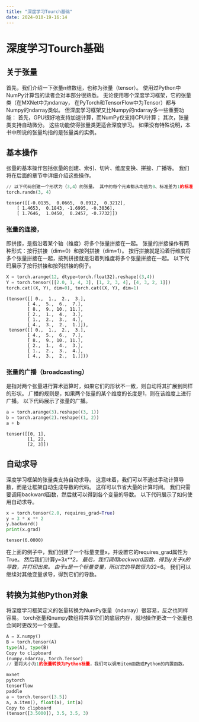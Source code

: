 ```yaml
---
title: "深度学习Tourch基础"
date: 2024-010-19-16:14
---
```

# 深度学习Tourch基础

## 关于张量
首先，我们介绍一下张量n维数组，也称为张量（tensor）。 使用过Python中NumPy计算包的读者会对本部分很熟悉。 无论使用哪个深度学习框架，它的张量类（在MXNet中为ndarray， 在PyTorch和TensorFlow中为Tensor）都与Numpy的ndarray类似。 但深度学习框架又比Numpy的ndarray多一些重要功能： 首先，GPU很好地支持加速计算，而NumPy仅支持CPU计算； 其次，张量类支持自动微分。 这些功能使得张量类更适合深度学习。 如果没有特殊说明，本书中所说的张量均指的是张量类的实例。

## 基本操作
张量的基本操作包括张量的创建、索引、切片、维度变换、拼接、广播等。 我们将在后面的章节中详细介绍这些操作。
```python
// 以下代码创建一个形状为（3,4）的张量。 其中的每个元素都从均值为0、标准差为1的标准高斯分布（正态分布）中随机采样。
torch.randn(3, 4)
```
    tensor([[-0.0135,  0.0665,  0.0912,  0.3212],
        [ 1.4653,  0.1843, -1.6995, -0.3036],
        [ 1.7646,  1.0450,  0.2457, -0.7732]])

### **张量的连接**，
即拼接，是指沿着某个轴（维度）将多个张量拼接在一起。 张量的拼接操作有两种形式：按行拼接（dim=0）和按列拼接（dim=1）。 按行拼接就是沿着行维度将多个张量拼接在一起，按列拼接就是沿着列维度将多个张量拼接在一起。 以下代码展示了按行拼接和按列拼接的例子。
```python
X = torch.arange(12, dtype=torch.float32).reshape((3,4))
Y = torch.tensor([[2.0, 1, 4, 3], [1, 2, 3, 4], [4, 3, 2, 1]])
torch.cat((X, Y), dim=0), torch.cat((X, Y), dim=1)
```
    (tensor([[ 0.,  1.,  2.,  3.],
            [ 4.,  5.,  6.,  7.],
            [ 8.,  9., 10., 11.],
            [ 2.,  1.,  4.,  3.],
            [ 1.,  2.,  3.,  4.],
            [ 4.,  3.,  2.,  1.]]),
     tensor([[ 0.,  1.,  2.,  3.],
            [ 4.,  5.,  6.,  7.],
            [ 8.,  9., 10., 11.],
            [ 2.,  1.,  4.,  3.],
            [ 1.,  2.,  3.,  4.],
            [ 4.,  3.,  2.,  1.]]))

### **张量的广播**（broadcasting）
是指对两个张量进行算术运算时，如果它们的形状不一致，则自动将其扩展到同样的形状。 广播的规则是，如果两个张量的某个维度的长度是1，则在该维度上进行广播。 以下代码展示了张量的广播。
```python
a = torch.arange(3).reshape((3, 1))
b = torch.arange(2).reshape((1, 2))
a + b
```
    tensor([[0, 1],
            [1, 2],
            [2, 3]])

## 自动求导
深度学习框架的张量类支持自动求导。 这意味着，我们可以不通过手动计算导数，而是让框架自动生成导数的代码。 这样可以节省大量的计算时间。 我们只需要调用backward函数，然后就可以得到各个变量的导数。 以下代码展示了如何使用自动求导。
```python
x = torch.tensor(2.0, requires_grad=True)
y = 3 * x ** 2
y.backward()
print(x.grad)
```
    tensor(6.0000)

在上面的例子中，我们创建了一个标量变量x，并设置它的requires_grad属性为True。 然后我们计算y=3*x**2。 最后，我们调用backward函数，得到y关于x的导数，并打印出来。 由于x是一个标量变量，所以它的导数恒为3*2=6。 我们可以继续对其他变量求导，得到它们的导数。


##  转换为其他Python对象
将深度学习框架定义的张量转换为NumPy张量（ndarray）很容易，反之也同样容易。 torch张量和numpy数组将共享它们的底层内存，就地操作更改一个张量也会同时更改另一个张量。
```python
A = X.numpy()
B = torch.tensor(A)
type(A), type(B)
Copy to clipboard
(numpy.ndarray, torch.Tensor)
// 要将大小为1的张量转换为Python标量，我们可以调用item函数或Python的内置函数。

mxnet
pytorch
tensorflow
paddle
a = torch.tensor([3.5])
a, a.item(), float(a), int(a)
Copy to clipboard
(tensor([3.5000]), 3.5, 3.5, 3)

```